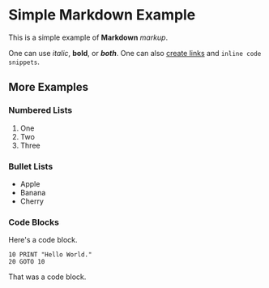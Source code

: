 # Simple Markdown Example

This is a simple example of **Markdown** *markup*.

One can use *italic*, **bold**, or ***both***.  One can also [create links](http://www.example.com/) and `inline code snippets`.

## More Examples

### Numbered Lists

1. One
2. Two
3. Three

### Bullet Lists

 * Apple
 * Banana
 * Cherry

### Code Blocks

Here's a code block.

    10 PRINT "Hello World."
    20 GOTO 10

That was a code block.
